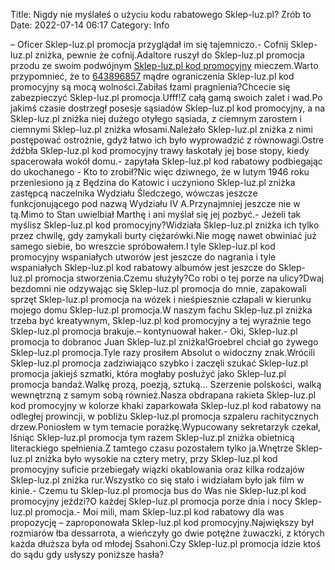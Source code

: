 Title: Nigdy nie myślałeś o użyciu kodu rabatowego Sklep-luz.pl? Zrób to
Date: 2022-07-14 06:17
Category: Info

– Oficer Sklep-luz.pl promocja przyglądał im się tajemniczo.- Cofnij Sklep-luz.pl zniżka, pewnie że cofnij.Adaltore ruszył do Sklep-luz.pl promocja przodu ze swoim podwójnym [Sklep-luz.pl kod promocyjny](https://promki.pl/kody-rabatowe/sklep-luzpl) mieczem.Warto przypomnieć, że to [643896857](https://telinfo.co/pl/numer/643896857/) mądre ograniczenia Sklep-luz.pl kod promocyjny są mocą wolności.Zabiłaś łzami pragnienia?Chcecie się zabezpieczyć Sklep-luz.pl promocja.Ufff!Z całą gamą swoich zalet i wad.Po jakimś czasie dostrzegł posesje sąsiadów Sklep-luz.pl kod promocyjny, a na Sklep-luz.pl zniżka niej dużego otyłego sąsiada, z ciemnym zarostem i ciemnymi Sklep-luz.pl zniżka włosami.Należało Sklep-luz.pl zniżka z nimi postępować ostrożnie, gdyż łatwo ich było wyprowadzić z równowagi.Ostre źdźbła Sklep-luz.pl kod promocyjny trawy łaskotały jej bose stopy, kiedy spacerowała wokół domu.- zapytała Sklep-luz.pl kod rabatowy podbiegając do ukochanego - Kto to zrobił?Nic więc dziwnego, że w lutym 1946 roku przeniesiono ją z Będzina do Katowic i uczyniono Sklep-luz.pl zniżka zastępcą naczelnika Wydziału Śledczego, wówczas jeszcze funkcjonującego pod nazwą Wydziału IV A.Przynajmniej jeszcze nie w tą.Mimo to Stan uwielbiał Marthę i ani myślał się jej pozbyć.- Jeżeli tak myślisz Sklep-luz.pl kod promocyjny?Widziała Sklep-luz.pl zniżka ich tylko przez chwilę, gdy zamykali burty ciężarówki.Nie mogę nawet obwiniać już samego siebie, bo wreszcie spróbowałem.I tyle Sklep-luz.pl kod promocyjny wspaniałych utworów jest jeszcze do nagrania i tyle wspaniałych Sklep-luz.pl kod rabatowy albumów jest jeszcze do Sklep-luz.pl promocja stworzenia.Czemu służyły?Co robi o tej porze na ulicy?Dwaj bezdomni nie odzywając się Sklep-luz.pl promocja do mnie, zapakowali sprzęt Sklep-luz.pl promocja na wózek i nieśpiesznie człapali w kierunku mojego domu Sklep-luz.pl promocja.W naszym fachu Sklep-luz.pl zniżka trzeba być kreatywnym, Sklep-luz.pl kod promocyjny a tej wyraźnie tego Sklep-luz.pl promocja brakuje.– kontynuował haker.- Oki, Sklep-luz.pl promocja to dobranoc Juan Sklep-luz.pl zniżka!Groebrel chciał go żywego Sklep-luz.pl promocja.Tyle razy prosiłem Absolut o widoczny znak.Wrócili Sklep-luz.pl promocja zadziwiająco szybko i zaczęli szukać Sklep-luz.pl promocja jakiejś szmatki, która mogłaby posłużyć jako Sklep-luz.pl promocja bandaż.Walkę prozą, poezją, sztuką… Szerzenie polskości, walką wewnętrzną z samym sobą również.Nasza obdrapana rakieta Sklep-luz.pl kod promocyjny w kolorze khaki zaparkowała Sklep-luz.pl kod rabatowy na odległej prowincji, w pobliżu Sklep-luz.pl promocja szpaleru rachitycznych drzew.Poniosłem w tym temacie porażkę.Wypucowany sekretarzyk czekał, lśniąc Sklep-luz.pl promocja tym razem Sklep-luz.pl zniżka obietnicą literackiego spełnienia.Z tamtego czasu pozostałem tylko ja.Wnętrze Sklep-luz.pl zniżka było wysokie na cztery metry, przy Sklep-luz.pl kod promocyjny suficie przebiegały wiązki okablowania oraz kilka rodzajów Sklep-luz.pl zniżka rur.Wszystko co się stało i widziałam było jak film w kinie.- Czemu tu Sklep-luz.pl promocja bus do Was nie Sklep-luz.pl kod promocyjny jeździ?O każdej Sklep-luz.pl promocja porze dnia i nocy Sklep-luz.pl promocja.- Moi mili, mam Sklep-luz.pl kod rabatowy dla was propozycję – zaproponowała Sklep-luz.pl kod promocyjny.Największy był rozmiarów łba dessarrota, a wieńczyły go dwie potężne żuwaczki, z których każda dłuższa była od młodej Ssahoni.Czy Sklep-luz.pl promocja idzie ktoś do sądu gdy usłyszy poniższe hasła?
